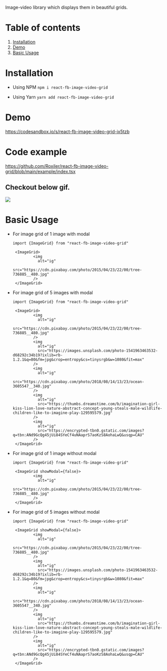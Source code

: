Image-video library which displays them in beautiful grids.

# Table of contents

1. [Installation](#installation)
2. [Demo](#demo)
3. [Basic Usage](#basic-usage)

# Installation

- Using NPM
  `npm i react-fb-image-video-grid`

- Using Yarn
  `yarn add react-fb-image-video-grid`

# Demo

https://codesandbox.io/s/react-fb-image-video-grid-ix5tzb

# Code example

https://github.com/Roxiler/react-fb-image-video-grid/blob/main/example/index.tsx

## Checkout below gif.

![](https://media.giphy.com/media/o0vQSM2HbuWRa7e0CK/giphy.gif)

# Basic Usage

- For image grid of 1 image with modal

  ```
  import {ImageGrid} from "react-fb-image-video-grid"

   <ImageGrid>
           <img
             alt="ig"
             src="https://cdn.pixabay.com/photo/2015/04/23/22/00/tree-736885__480.jpg"
           />
   </ImageGrid>
  ```

- For image grid of 5 images with modal

  ```
  import {ImageGrid} from "react-fb-image-video-grid"

   <ImageGrid>
           <img
             alt="ig"
             src="https://cdn.pixabay.com/photo/2015/04/23/22/00/tree-736885__480.jpg"
           />
           <img
             alt="ig"
             src="https://images.unsplash.com/photo-1541963463532-d68292c34b19?ixlib=rb-1.2.1&q=80&fm=jpg&crop=entropy&cs=tinysrgb&w=1080&fit=max"
           />
           <img
             alt="ig"
             src="https://cdn.pixabay.com/photo/2018/08/14/13/23/ocean-3605547__340.jpg"
           />
           <img
             alt="ig"
             src="https://thumbs.dreamstime.com/b/imagination-girl-kiss-lion-love-nature-abstract-concept-young-steals-male-wildlife-children-like-to-imagine-play-129595579.jpg"
           />
           <img
             alt="ig"
             src="https://encrypted-tbn0.gstatic.com/images?q=tbn:ANd9GcQg45jUi84SYeCf4uNAaprS7aoKzS8AohaLwQ&usqp=CAU"
           />
   </ImageGrid>
  ```

- For image grid of 1 image without modal

  ```
  import {ImageGrid} from "react-fb-image-video-grid"

   <ImageGrid showModal={false}>
           <img
             alt="ig"
             src="https://cdn.pixabay.com/photo/2015/04/23/22/00/tree-736885__480.jpg"
           />
   </ImageGrid>
  ```

- For image grid of 5 images without modal

  ```
  import {ImageGrid} from "react-fb-image-video-grid"

   <ImageGrid showModal={false}>
           <img
             alt="ig"
             src="https://cdn.pixabay.com/photo/2015/04/23/22/00/tree-736885__480.jpg"
           />
           <img
             alt="ig"
             src="https://images.unsplash.com/photo-1541963463532-d68292c34b19?ixlib=rb-1.2.1&q=80&fm=jpg&crop=entropy&cs=tinysrgb&w=1080&fit=max"
           />
           <img
             alt="ig"
             src="https://cdn.pixabay.com/photo/2018/08/14/13/23/ocean-3605547__340.jpg"
           />
           <img
             alt="ig"
             src="https://thumbs.dreamstime.com/b/imagination-girl-kiss-lion-love-nature-abstract-concept-young-steals-male-wildlife-children-like-to-imagine-play-129595579.jpg"
           />
           <img
             alt="ig"
             src="https://encrypted-tbn0.gstatic.com/images?q=tbn:ANd9GcQg45jUi84SYeCf4uNAaprS7aoKzS8AohaLwQ&usqp=CAU"
           />
   </ImageGrid>
  ```
